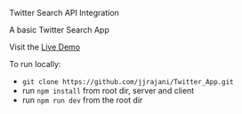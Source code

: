 Twitter Search API Integration

A basic Twitter Search App

Visit the [Live Demo]()

To run locally:

* `git clone https://github.com/jjrajani/Twitter_App.git`
* run `npm install` from root dir, server and client
* run `npm run dev` from the root dir
